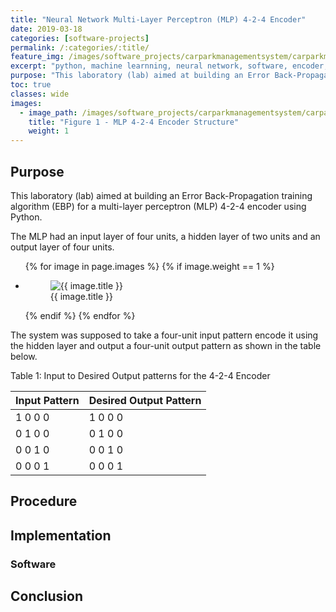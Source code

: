 ```yaml
---
title: "Neural Network Multi-Layer Perceptron (MLP) 4-2-4 Encoder"
date: 2019-03-18
categories: [software-projects]
permalink: /:categories/:title/
feature_img: /images/software_projects/carparkmanagementsystem/carparkmanagementsystem_img00.jpg
excerpt: "python, machine learnning, neural network, software, encoder, ebp"
purpose: "This laboratory (lab) aimed at building an Error Back-Propagation training algorithm (EBP) for a multi-layer perceptron (MLP) 4-2-4 encoder using Python."
toc: true
classes: wide
images:
  - image_path: /images/software_projects/carparkmanagementsystem/carparkmanagementsystem_img00.jpg
    title: "Figure 1 - MLP 4-2-4 Encoder Structure"
    weight: 1
---
```


<h2 class="text-underline">Purpose</h2>

This laboratory (lab) aimed at building an Error Back-Propagation training algorithm (EBP) for a multi-layer perceptron (MLP) 4-2-4 encoder using Python.

The MLP had an input layer of four units, a hidden layer of two units and an output layer of four units. 	

<ul class="photo-gallery-2col">
  {% for image in page.images %}
    {% if image.weight == 1 %}
      <li>
        <figure class="custom-figure">
          <img class="galley_img" src="{{ image.image_path }}" alt="{{ image.title }}">
          <figcaption class="custom-figcaption">
            {{ image.title }}
          </figcaption>
        </figure>  
      </li>
    {% endif %}  
  {% endfor %}  
</ul>

The system was supposed to take a four-unit input pattern encode it using the hidden layer and output a four-unit output pattern as shown in the table below.

<span class="custom-tablecaption">Table 1: Input to Desired Output patterns for the 4-2-4 Encoder</span>

| Input Pattern | Desired Output Pattern |
| ------------- | ---------------------- |
| 1  0  0  0 | 1  0  0  0 |
| 0  1  0  0 | 0  1  0  0 |
| 0  0  1  0 | 0  0  1  0 |
| 0  0  0  1 | 0  0  0  1 |

<h2 class="text-underline">Procedure</h2>

<h2 class="text-underline">Implementation</h2>

### Software

<h2 class="text-underline">Conclusion</h2>
